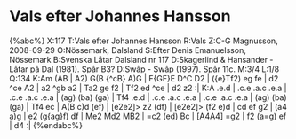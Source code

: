# Vals efter Johannes Hansson

{%abc%}
X:117
T:Vals efter Johannes Hansson
R:Vals
Z:C-G Magnusson, 2008-09-29
O:Nössemark, Dalsland
S:Efter Denis Emanuelsson, Nössemark
B:Svenska Låtar Dalsland nr 117
D:Skagerlind & Hansander - Låtar på Dal (1981). Spår B3?
D:Swåp - Swåp (1997). Spår 11c.
M:3/4
L:1/8
Q:134
K:Am
(AB | A2) G(B {^cB} A)G | F{GF}E D^C D2 | ({e}Tf2) eg fe | d2 ^ce A2 |
a2 ^gb a2 | Ta2 ge f2 | Tf2 ed ^ce | d2 z2 :|
K:A
.e.d | .c.e .a.c .e.a | .c.e .a.c .e.a | (ag) (ba) (ga) | Tf4 .e.d |
.c.e .a.c .e.a | .c.e .a.c .e.a | (ag) (ba) (ga) | Tf4 ec |
A(B c)d (ef) | [e2e2]> z2 (df) | [e2e2]> (f2 e)d | cd ef g2 |
(a4 a)g | e2 (g{ag}f) df | Me2 Md2 MB2 | =c2 (ed) Bc | [A4A4] =g2 |
f2 (a=g) ef | d4 :|
{%endabc%}

